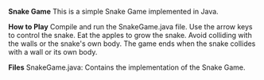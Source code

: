 **Snake Game**
This is a simple Snake Game implemented in Java.

**How to Play**
Compile and run the SnakeGame.java file.
Use the arrow keys to control the snake.
Eat the apples to grow the snake. Avoid colliding with the walls or the snake's own body.
The game ends when the snake collides with a wall or its own body.

**Files**
SnakeGame.java: Contains the implementation of the Snake Game.
